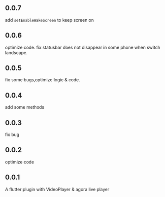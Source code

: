 ## 0.0.7
add `setEnableWakeScreen` to keep screen on
## 0.0.6
optimize code. fix statusbar does not disappear in some phone when switch landscape.
## 0.0.5
fix some bugs,optimize logic & code.
## 0.0.4
add some methods
## 0.0.3
fix bug
## 0.0.2 
optimize code
## 0.0.1
A flutter plugin with VideoPlayer & agora live player
